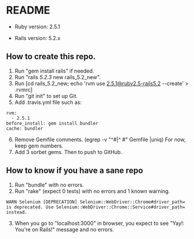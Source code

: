 # README

* Ruby version: 2.5.1

* Rails version: 5.2.x

## How to create this repo.

 1. Run "gem install rails" if needed.
 2. Run "rails _5.2.3_ new rails_5.2_new".
 3. Run [cd rails_5.2_new; echo 'rvm use 2.5.1@ruby2.5-rails5.2 --create' > .rvmrc]
 4. Run "git init" to set up Git.
 5. Add .travis.yml file such as:
```language: ruby
rvm:
  - 2.5.1
before_install: gem install bundler
cache: bundler
```
 6. Remove Gemfile comments. (egrep -v "^#|^  #" Gemfile |uniq)
    For now, keep gem numbers.
 7. Add 3 sorbet gems. Then to push to GitHub.

## How to know if you have a sane repo
 1. Run "bundle" with no errors.
 2. Run "rake" (expect 0 tests) with no errors and 1 known warning.
```
WARN Selenium [DEPRECATION] Selenium::WebDriver::Chrome#driver_path=
is deprecated. Use Selenium::WebDriver::Chrome::Service#driver_path= instead.
```
 3. When you go to "localhost:3000" in browser, you expect to see
   "Yay!: You're on Rails!" message and no errors.

